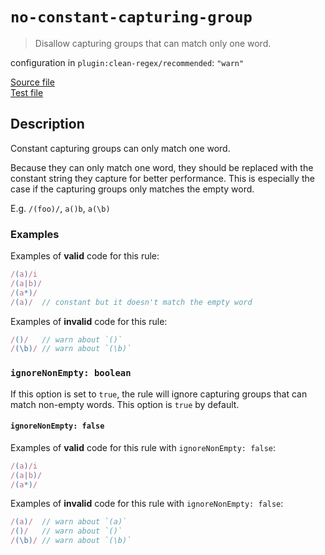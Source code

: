 # `no-constant-capturing-group`

> Disallow capturing groups that can match only one word.

configuration in `plugin:clean-regex/recommended`: `"warn"`

<!-- prettier-ignore -->
[Source file](https://github.com/RunDevelopment/eslint-plugin-clean-regex/blob/master/lib/rules/no-constant-capturing-group.ts) <br> [Test file](https://github.com/RunDevelopment/eslint-plugin-clean-regex/blob/master/tests/lib/rules/no-constant-capturing-group.ts)

## Description

Constant capturing groups can only match one word.

Because they can only match one word, they should be replaced with the constant
string they capture for better performance. This is especially the case if the
capturing groups only matches the empty word.

E.g. `/(foo)/`, `a()b`, `a(\b)`

### Examples

Examples of **valid** code for this rule:

<!-- prettier-ignore -->
```js
/(a)/i
/(a|b)/
/(a*)/
/(a)/  // constant but it doesn't match the empty word
```

Examples of **invalid** code for this rule:

<!-- prettier-ignore -->
```js
/()/   // warn about `()`
/(\b)/ // warn about `(\b)`
```

### `ignoreNonEmpty: boolean`

If this option is set to `true`, the rule will ignore capturing groups that can
match non-empty words. This option is `true` by default.

#### `ignoreNonEmpty: false`

Examples of **valid** code for this rule with `ignoreNonEmpty: false`:

<!-- prettier-ignore -->
```js
/(a)/i
/(a|b)/
/(a*)/
```

Examples of **invalid** code for this rule with `ignoreNonEmpty: false`:

<!-- prettier-ignore -->
```js
/(a)/  // warn about `(a)`
/()/   // warn about `()`
/(\b)/ // warn about `(\b)`
```
